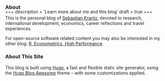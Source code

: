 +++
description = 'Learn more about me and this blog'
draft = true
+++


<div style="margin-bottom: -4em;"></div>

### About 

This is the personal blog of [Sebastian Krantz](https://sebastiankrantz.com), devoted to research, international development, economics, career reflections and travel experiences. 

For open-source software related content you may also be interested in my other blog: [R, Econometrics, High Performance](https://sebkrantz.github.io/Rblog/).

### About This Site

This blog is built using [Hugo](https://gohugo.io/), a fast and flexible static site generator, using the [Hugo Blog Awesome](https://github.com/hugo-sid/hugo-blog-awesome) theme – with some customizations applied.